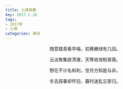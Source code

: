 ```yaml
---
title: 七律探春
key: 2017.2.28
tags: 
- 2017年 
- 七律
categories: 律诗
---
```


<p align="center">随意踏青看早梅，初黄嫩绿有几回。
</p>
<p align="center">云淡聚集欲清澈，天寒收敛盼翠薇。
</p>
<p align="center">野花不计名和利，空月方知是与非。
</p>
<p align="center">冬去探春却怀旧，暮时迷乱忘家归。
</p>
